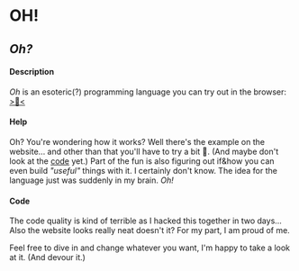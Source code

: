 # **OH!**
## *Oh?*

#### Description
*Oh* is an esoteric(?) programming language you can try out in the browser: [>🧮<](https://xbagon.github.io/oh/)

#### Help
Oh? You're wondering how it works? Well there's the example on the website...
and other than that you'll have to try a bit 😬. (And maybe don't look at the [code](#Code) yet.)
Part of the fun is also figuring out if&how you can even build *"useful"* things with it. I certainly don't know.
The idea for the language just was suddenly in my brain. *Oh!*

#### Code
The code quality is kind of terrible as I hacked this together in two days...
Also the website looks really neat doesn't it? For my part, I am proud of me.

Feel free to dive in and change whatever you want, I'm happy to take a look at it. (And devour it.)